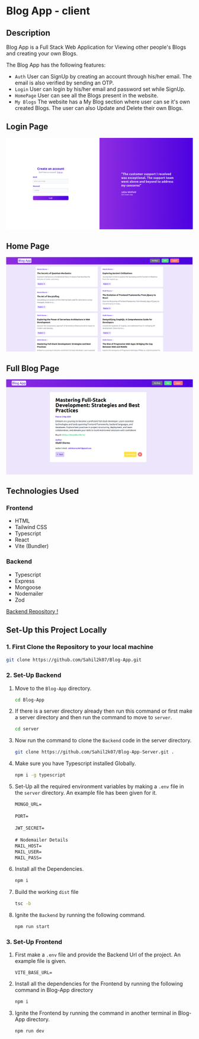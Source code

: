 # Blog App - client

## Description

Blog App is a Full Stack Web Application for Viewing other people's Blogs and creating your own Blogs.

The Blog App has the following features:

- `Auth` User can SignUp by creating an account through his/her email. The email is also verified by sending an OTP.
- `Login` User can login by his/her email and password set while SignUp.
- `HomePage` User can see all the Blogs present in the website.
- `My Blogs` The website has a My Blog section where user can se it's own created Blogs. The user can also Update and Delete their own Blogs.

## Login Page

![Screenshot 1](Screenshot1.png)

## Home Page

![Screenshot 2](Screenshot2.png)

## Full Blog Page

![Screenshot 3](Screenshot3.png)

## Technologies Used

### Frontend

- HTML
- Tailwind CSS
- Typescript
- React
- Vite (Bundler)

### Backend

- Typescript
- Express
- Mongoose
- Nodemailer
- Zod

[Backend Repository !](https://github.com/Sahil2k07/Blog-App-Server)

## Set-Up this Project Locally

### 1. First Clone the Repository to your local machine

```bash
git clone https://github.com/Sahil2k07/Blog-App.git
```

### 2. Set-Up Backend

1. Move to the `Blog-App` directory.

   ```bash
   cd Blog-App
   ```

2. If there is a server directory already then run this command or first make a server directory and then run the command to move to `server`.

   ```bash
   cd server
   ```

3. Now run the command to clone the `Backend` code in the server directory.

   ```bash
   git clone https://github.com/Sahil2k07/Blog-App-Server.git .
   ```

4. Make sure you have Typescript installed Globally.

   ```bash
   npm i -g typescript
   ```

5. Set-Up all the required environment variables by making a `.env` file in the `server` directory. An example file has been given for it.

   ```dotenv
   MONGO_URL=

   PORT=

   JWT_SECRET=

   # Nodemailer Details
   MAIL_HOST=
   MAIL_USER=
   MAIL_PASS=
   ```

6. Install all the Dependencies.

   ```bash
   npm i
   ```

7. Build the working `dist` file

   ```bash
   tsc -b
   ```

8. Ignite the `Backend` by running the following command.

   ```bash
   npm run start
   ```

### 3. Set-Up Frontend

1. First make a `.env` file and provide the Backend Url of the project. An example file is given.

   ```dotenv
   VITE_BASE_URL=
   ```

2. Install all the dependencies for the Frontend by running the following command in Blog-App directory

   ```bash
   npm i
   ```

3. Ignite the Frontend by running the command in another terminal in Blog-App directory.

   ```bash
   npm run dev
   ```

